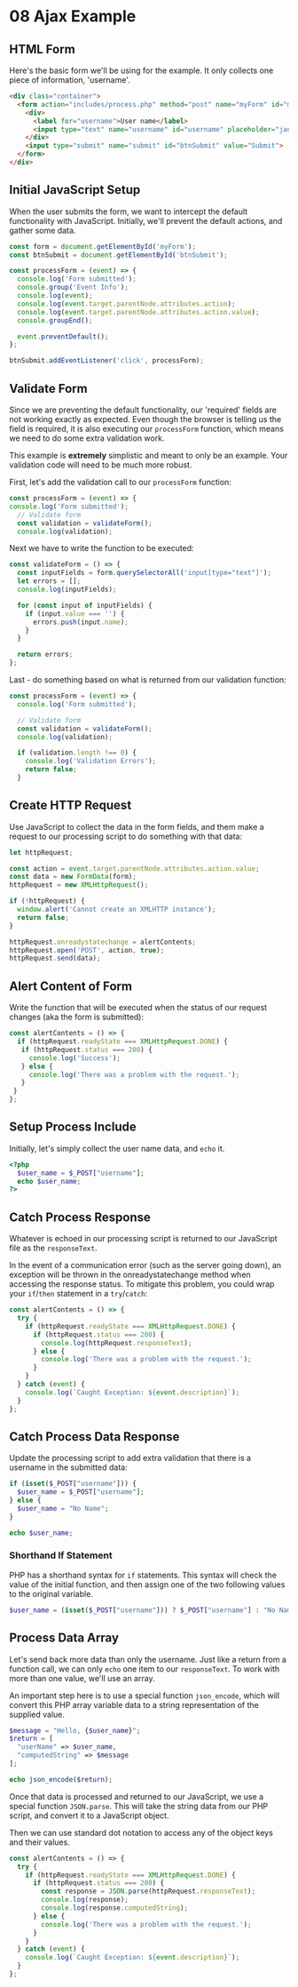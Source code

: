 # 08 Ajax Example

## HTML Form

Here's the basic form we'll be using for the example. It only collects one piece of information, 'username'.

```html
<div class="container">
  <form action="includes/process.php" method="post" name="myForm" id="myForm">
    <div>
      <label for="username">User name</label>
      <input type="text" name="username" id="username" placeholder="janesmith" required>
    </div>
    <input type="submit" name="submit" id="btnSubmit" value="Submit">
  </form>
</div>
```

## Initial JavaScript Setup

When the user submits the form, we want to intercept the default functionality with JavaScript. Initially, we'll prevent the default actions, and gather some data.

```javascript
const form = document.getElementById('myForm');
const btnSubmit = document.getElementById('btnSubmit');

const processForm = (event) => {
  console.log('Form submitted');
  console.group('Event Info');
  console.log(event);
  console.log(event.target.parentNode.attributes.action);
  console.log(event.target.parentNode.attributes.action.value);
  console.groupEnd();

  event.preventDefault();
};

btnSubmit.addEventListener('click', processForm);
```

## Validate Form

Since we are preventing the default functionality, our 'required' fields are not working exactly as expected. Even though the browser is telling us the field is required, it is also executing our `processForm` function, which means we need to do some extra validation work.

This example is **extremely** simplistic and meant to only be an example. Your validation code will need to be much more robust.

First, let's add the validation call to our `processForm` function:

```javascript
const processForm = (event) => {
console.log('Form submitted');
  // Validate form
  const validation = validateForm();
  console.log(validation);
```

Next we have to write the function to be executed:

```javascript
const validateForm = () => {
  const inputFields = form.querySelectorAll('input[type="text"]');
  let errors = [];
  console.log(inputFields);

  for (const input of inputFields) {
    if (input.value === '') {
      errors.push(input.name);
    }
  }

  return errors;
};
```

Last - do something based on what is returned from our validation function:

```javascript
const processForm = (event) => {
  console.log('Form submitted');

  // Validate form
  const validation = validateForm();
  console.log(validation);

  if (validation.length !== 0) {
    console.log('Validation Errors');
    return false;
  }
```

## Create HTTP Request

Use JavaScript to collect the data in the form fields, and them make a request to our processing script to do something with that data:

```javascript
let httpRequest;
```

```javascript
const action = event.target.parentNode.attributes.action.value;
const data = new FormData(form);
httpRequest = new XMLHttpRequest();

if (!httpRequest) {
  window.alert('Cannot create an XMLHTTP instance');
  return false;
}

httpRequest.onreadystatechange = alertContents;
httpRequest.open('POST', action, true);
httpRequest.send(data);
```

## Alert Content of Form

Write the function that will be executed when the status of our request changes (aka the form is submitted):

```javascript
const alertContents = () => {
  if (httpRequest.readyState === XMLHttpRequest.DONE) {
   if (httpRequest.status === 200) {
     console.log('Success');
   } else {
     console.log('There was a problem with the request.');
   }
 }
};
```

## Setup Process Include

Initially, let's simply collect the user name data, and `echo` it.

```php
<?php
  $user_name = $_POST["username"];
  echo $user_name;
?>
```

## Catch Process Response

Whatever is echoed in our processing script is returned to our JavaScript file as the `responseText`.

In the event of a communication error (such as the server going down), an exception will be thrown in the onreadystatechange method when accessing the response status. To mitigate this problem, you could wrap your `if`/`then` statement in a `try`/`catch`:

```javascript
const alertContents = () => {
  try {
    if (httpRequest.readyState === XMLHttpRequest.DONE) {
      if (httpRequest.status === 200) {
        console.log(httpRequest.responseText);
      } else {
        console.log('There was a problem with the request.');
      }
    }
  } catch (event) {
    console.log(`Caught Exception: ${event.description}`);
  }
};
```

## Catch Process Data Response

Update the processing script to add extra validation that there is a username in the submitted data:

```php
if (isset($_POST["username"])) {
  $user_name = $_POST["username"];
} else {
  $user_name = "No Name";
}

echo $user_name;
```

### Shorthand If Statement

PHP has a shorthand syntax for `if` statements. This syntax will check the value of the initial function, and then assign one of the two following values to the original variable.

```php
$user_name = (isset($_POST["username"])) ? $_POST["username"] : "No Name";
```

## Process Data Array

Let's send back more data than only the username. Just like a return from a function call, we can only `echo` one item to our `responseText`. To work with more than one value, we'll use an array.

An important step here is to use a special function `json_encode`, which will convert this PHP array variable data to a string representation of the supplied value.

```php
$message = "Hello, {$user_name}";
$return = [
  "userName" => $user_name,
  "computedString" => $message
];

echo json_encode($return);
```

Once that data is processed and returned to our JavaScript, we use a special function `JSON.parse`. This will take the string data from our PHP script, and convert it to a JavaScript object.

Then we can use standard dot notation to access any of the object keys and their values.

```javascript
const alertContents = () => {
  try {
    if (httpRequest.readyState === XMLHttpRequest.DONE) {
      if (httpRequest.status === 200) {
        const response = JSON.parse(httpRequest.responseText);
        console.log(response);
        console.log(response.computedString);
      } else {
        console.log('There was a problem with the request.');
      }
    }
  } catch (event) {
    console.log(`Caught Exception: ${event.description}`);
  }
};
```